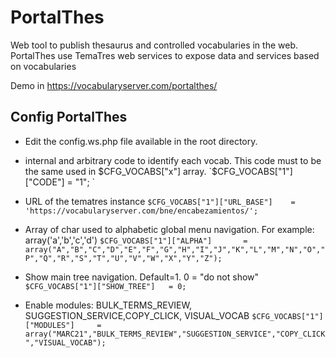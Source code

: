 # PortalThes

Web tool to publish thesaurus and controlled vocabularies in the web. PortalThes use TemaTres web services to expose data and services based on vocabularies 

Demo in https://vocabularyserver.com/portalthes/


## Config PortalThes
* Edit the config.ws.php file available in the root directory.

* internal and arbitrary code to identify each vocab. This code must to be the same used in $CFG_VOCABS["x"] array.
`$CFG_VOCABS["1"]["CODE"]        = "1"; `

* URL of the tematres instance
`$CFG_VOCABS["1"]["URL_BASE"]    = 'https://vocabularyserver.com/bne/encabezamientos/';`

* Array of char used to alphabetic global menu navigation. For example: array('a','b','c','d') 
`$CFG_VOCABS["1"]["ALPHA"]       = array("A","B","C","D","E","F","G","H","I","J","K","L","M","N","O","P","Q","R","S","T","U","V","W","X","Y","Z"); `

* Show main tree navigation. Default=1. 0 = "do not show"
`$CFG_VOCABS["1"]["SHOW_TREE"]   = 0; `

* Enable modules: BULK_TERMS_REVIEW, SUGGESTION_SERVICE,COPY_CLICK, VISUAL_VOCAB
`$CFG_VOCABS["1"]["MODULES"]     = array("MARC21","BULK_TERMS_REVIEW","SUGGESTION_SERVICE","COPY_CLICK","VISUAL_VOCAB");`


